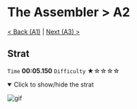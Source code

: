 # The Assembler > A2

[< Back (A1)](https://github.com/Doublevil/scbspeedrun/blob/main/levels/A/A1.md) | [Next (A3) >](https://github.com/Doublevil/scbspeedrun/blob/main/levels/A/A3.md)

## Strat

`Time` **00:05.150** `Difficulty` ★☆☆☆☆
<details open>
  <summary>Click to show/hide the strat</summary>

  ![gif](https://github.com/Doublevil/scbspeedrun/blob/main/media/levels/A/A2_Strat.webp)
</details>
